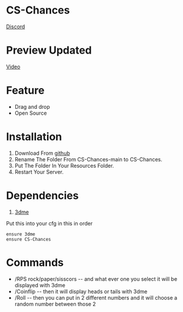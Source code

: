 # CS-Chances
[Discord](https://discord.gg/YvThXdz59G)


# Preview Updated
[Video]()
# Feature
- Drag and drop
- Open Source

# Installation
1. Download From [github]()
2. Rename The Folder From CS-Chances-main to CS-Chances.
3. Put The Folder In Your Resources Folder.
5. Restart Your Server.

# Dependencies
1. [3dme](https://github.com/eblio/3dme/tree/master)

Put this into your cfg in this in order
```
ensure 3dme
ensure CS-Chances
```

# Commands
- /RPS rock/paper/sisscors -- and what ever one you select it will be displayed with 3dme
- /Coinflip -- then it will display heads or tails with 3dme
- /Roll -- then you can put in 2 different numbers and it will choose a random number between those 2